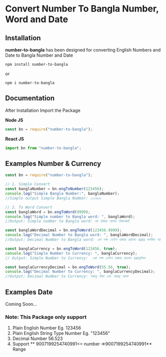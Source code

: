 # Convert Number To Bangla Number, Word and Date

## Installation

**number-to-bangla** has been designed for converting English Numbers and Date to Bangla Number and Date

```
npm install number-to-bangla
```

or

```
npm i number-to-bangla
```

## Documentation

After Installation Import the Package

**Node JS**

```jsx
const bn = require("number-to-bangla");
```

**React JS**

```jsx
import bn from "number-to-bangla";
```

## Examples Number & Currency

```jsx
const bn = require("number-to-bangla");

// 1. Simple Convert
const banglaNumber = bn.engToNumber(123456);
console.log("Simple Bangla Number:", banglaNumber);
//Simple output Simple Bangla Number: ১২৩৪৫৬

// 2. To Word Convert
const banglaWord = bn.engToWord(9999);
console.log("Simple number to Bangla word: ", banglaWord);
//Output: Simple number to Bangla word: নয় হাজার নয়শত নিরানব্বই

const banglaWordDecimal = bn.engToWord(123456.9999);
console.log("Decimal Number to Bangla word: ", banglaWordDecimal);
//Output: Decimal Number to Bangla word: এক লক্ষ তেইশ হাজার চারশত ছাপ্পান্ন দশমিক নয় নয় নয় নয়

const banglaCurrency = bn.engToWord(123456, true);
console.log("Simple Number to Currency: ", banglaCurrency);
// Output: Simple Number to Currency:  এক লক্ষ তেইশ হাজার চারশত ছাপ্পান্নটাকা

const banglaCurrencyDecimal = bn.engToWord(55.56, true);
console.log("Decimal Number to Currency: ", banglaCurrencyDecimal);
//Output: Decimal Number to Currency: পঞ্চান্ন টাকা এবং পঞ্চান্ন পয়সা
```

## Examples Date

Coming Soon...

### Note: This Package only support

1. Plain English Number Eg. 123456
2. Plain English String Type Number Eg. "123456"
3. Decimal Number 56.523
4. Support ** 9007199254740991<= number =>9007199254740991** Range
